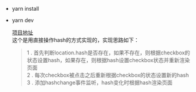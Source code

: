 * yarn install
* yarn dev

    [项目地址](https://zjinxing.github.io/ife2018/%E9%9B%B6%E5%9F%BA%E7%A1%80%E5%AD%A6%E9%99%A2/js%E9%83%A8%E5%88%86/day37To38/dist/index.html)  
    这个是用直接操作hash的方式实现的，实现思路如下：  
    > 1 . 首先判断location.hash是否存在，如果不存在，则根据checkbox的状态设置hash，如果存在，则根据hash设置checkbox状态并重新渲染页面  
    2 . 每次checkbox被点击之后重新根据checkbox的状态设置新的hash  
    3 . 添加hashchange事件监听，hash变化时根据hash渲染页面